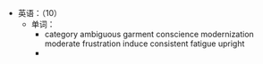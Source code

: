 - 英语：（10）
	- 单词：
		- category
		  ambiguous
		  garment
		  conscience
		  modernization
		  moderate
		  frustration
		  induce
		  consistent
		  fatigue
		  upright
		-